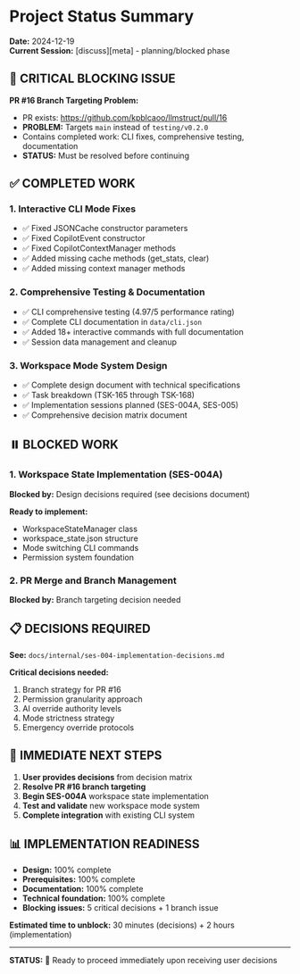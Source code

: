 # Project Status Summary

**Date:** 2024-12-19  
**Current Session:** [discuss][meta] - planning/blocked phase

## 🚨 CRITICAL BLOCKING ISSUE

**PR #16 Branch Targeting Problem:**
- PR exists: https://github.com/kpblcaoo/llmstruct/pull/16
- **PROBLEM:** Targets `main` instead of `testing/v0.2.0`
- Contains completed work: CLI fixes, comprehensive testing, documentation
- **STATUS:** Must be resolved before continuing

## ✅ COMPLETED WORK

### 1. Interactive CLI Mode Fixes
- ✅ Fixed JSONCache constructor parameters
- ✅ Fixed CopilotEvent constructor 
- ✅ Fixed CopilotContextManager methods
- ✅ Added missing cache methods (get_stats, clear)
- ✅ Added missing context manager methods

### 2. Comprehensive Testing & Documentation
- ✅ CLI comprehensive testing (4.97/5 performance rating)
- ✅ Complete CLI documentation in `data/cli.json`
- ✅ Added 18+ interactive commands with full documentation
- ✅ Session data management and cleanup

### 3. Workspace Mode System Design
- ✅ Complete design document with technical specifications
- ✅ Task breakdown (TSK-165 through TSK-168)
- ✅ Implementation sessions planned (SES-004A, SES-005)
- ✅ Comprehensive decision matrix document

## ⏸️ BLOCKED WORK

### 1. Workspace State Implementation (SES-004A)
**Blocked by:** Design decisions required (see decisions document)

**Ready to implement:**
- WorkspaceStateManager class
- workspace_state.json structure
- Mode switching CLI commands
- Permission system foundation

### 2. PR Merge and Branch Management
**Blocked by:** Branch targeting decision needed

## 📋 DECISIONS REQUIRED

**See:** `docs/internal/ses-004-implementation-decisions.md`

**Critical decisions needed:**
1. Branch strategy for PR #16
2. Permission granularity approach
3. AI override authority levels
4. Mode strictness strategy
5. Emergency override protocols

## 🎯 IMMEDIATE NEXT STEPS

1. **User provides decisions** from decision matrix
2. **Resolve PR #16 branch targeting**
3. **Begin SES-004A** workspace state implementation
4. **Test and validate** new workspace mode system
5. **Complete integration** with existing CLI system

## 📊 IMPLEMENTATION READINESS

- **Design:** 100% complete
- **Prerequisites:** 100% complete  
- **Documentation:** 100% complete
- **Technical foundation:** 100% complete
- **Blocking issues:** 5 critical decisions + 1 branch issue

**Estimated time to unblock:** 30 minutes (decisions) + 2 hours (implementation)

---

**STATUS:** 🚦 Ready to proceed immediately upon receiving user decisions
